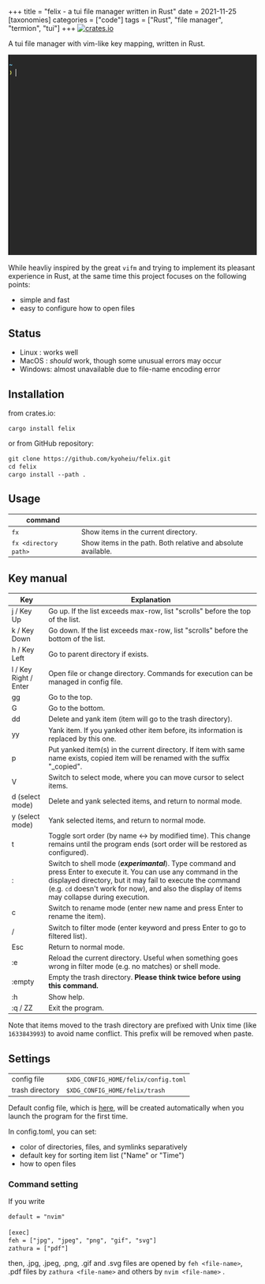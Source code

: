 +++
title = "felix - a tui file manager written in Rust"
date = 2021-11-25
[taxonomies]
categories = ["code"]
tags = ["Rust", "file manager", "termion", "tui"]
+++
[![crates.io](https://img.shields.io/crates/v/felix)](https://crates.io/crates/felix)

A tui file manager with vim-like key mapping, written in Rust.

![sample gif](sample.gif)

While heavliy inspired by the great `vifm` and trying to implement its pleasant experience in Rust, at the same time this project focuses on the following points:

- simple and fast
- easy to configure how to open files

## Status

- Linux : works well
- MacOS : _should_ work, though some unusual errors may occur
- Windows: almost unavailable due to file-name encoding error

## Installation

from crates.io:

```
cargo install felix
```

or from GitHub repository:

```
git clone https://github.com/kyoheiu/felix.git
cd felix
cargo install --path .
```

## Usage

| command               |                                                               |
| --------------------- | ------------------------------------------------------------- |
| `fx`                  | Show items in the current directory.                          |
| `fx <directory path>` | Show items in the path. Both relative and absolute available. |

## Key manual

| Key                   | Explanation                                                                                                                                                                                                                                            |
| --------------------- | ------------------------------------------------------------------------------------------------------------------------------------------------------------------------------------------------------------------------------------------------------ |
| j / Key Up            | Go up. If the list exceeds max-row, list "scrolls" before the top of the list.                                                                                                                                                                         |
| k / Key Down          | Go down. If the list exceeds max-row, list "scrolls" before the bottom of the list.                                                                                                                                                                    |
| h / Key Left          | Go to parent directory if exists.                                                                                                                                                                                                                      |
| l / Key Right / Enter | Open file or change directory. Commands for execution can be managed in config file.                                                                                                                                                                   |
| gg                    | Go to the top.                                                                                                                                                                                                                                         |
| G                     | Go to the bottom.                                                                                                                                                                                                                                      |
| dd                    | Delete and yank item (item will go to the trash directory).                                                                                                                                                                                            |
| yy                    | Yank item. If you yanked other item before, its information is replaced by this one.                                                                                                                                                                   |
| p                     | Put yanked item(s) in the current directory. If item with same name exists, copied item will be renamed with the suffix "\_copied".                                                                                                                    |
| V                     | Switch to select mode, where you can move cursor to select items.                                                                                                                                                                                      |
| d (select mode)       | Delete and yank selected items, and return to normal mode.                                                                                                                                                                                             |
| y (select mode)       | Yank selected items, and return to normal mode.                                                                                                                                                                                                        |
| t                     | Toggle sort order (by name <-> by modified time). This change remains until the program ends (sort order will be restored as configured).                                                                                                              |
| :                     | Switch to shell mode (***experimantal***). Type command and press Enter to execute it. You can use any command in the displayed directory, but it may fail to execute the command (e.g. `cd` doesn't work for now), and also the display of items may collapse during execution. |
| c                     | Switch to rename mode (enter new name and press Enter to rename the item).                                                                                                                                                                             |
| /                     | Switch to filter mode (enter keyword and press Enter to go to filtered list).                                                                                                                                                                          |
| Esc                   | Return to normal mode.                                                                                                                                                                                                                                 |
| :e                    | Reload the current directory. Useful when something goes wrong in filter mode (e.g. no matches) or shell mode.                                                                                                                                         |
| :empty                | Empty the trash directory. **Please think twice before using this command.**                                                                                                                                                                           |
| :h                    | Show help.                                                                                                                                                                                                                                             |
| :q / ZZ               | Exit the program.                                                                                                                                                                                                                                      |

Note that items moved to the trash directory are prefixed with Unix time (like `1633843993`) to avoid name conflict. This prefix will be removed when paste.

## Settings

|                 |                                   |
| --------------- | --------------------------------- |
| config file     | `$XDG_CONFIG_HOME/felix/config.toml` |
| trash directory | `$XDG_CONFIG_HOME/felix/trash`       |

Default config file, which is [here](config.toml), will be created automatically when you launch the program for the first time.

In config.toml, you can set:

- color of directories, files, and symlinks separatively
- default key for sorting item list ("Name" or "Time")
- how to open files

### Command setting

If you write

```
default = "nvim"

[exec]
feh = ["jpg", "jpeg", "png", "gif", "svg"]
zathura = ["pdf"]
```

then, .jpg, .jpeg, .png, .gif and .svg files are opened by `feh <file-name>`, .pdf files by `zathura <file-name>` and others by `nvim <file-name>` .